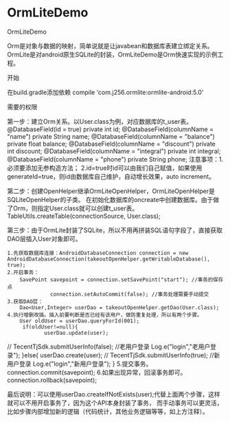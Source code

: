 # OrmLiteDemo
OrmLiteDemo

Orm是对象与数据的映射，简单说就是让javabean和数据库表建立绑定关系。
OrmLite是对android原生SQLite的封装，OrmLiteDemo是Orm快速实现的示例工程。

开始

在build.gradle添加依赖
compile 'com.j256.ormlite:ormlite-android:5.0'
 
需要的权限
  <uses-permission android:name="android.permission.WRITE_EXTERNAL_STORAGE"></uses-permission>
    <uses-permission android:name="android.permission.WRITE_EXTERNAL_STORAGE"></uses-permission>

第一步：建立Orm关系。以User.class为例，对应数据库的t_user表。
	@DatabaseField(id = true)
	private int id;
	@DatabaseField(columnName = "name")
	private String name;
	@DatabaseField(columnName = "balance")
	private float balance;
	@DatabaseField(columnName = "discount")
	private int discount;
	@DatabaseField(columnName = "integral")
	private int integral;
	@DatabaseField(columnName = "phone")
	private String phone;
注意事项：1.必须要添加无参构造方法；
	  2.id=true时id可以由我们自己赋值，如果使用generateId=true，则id由数据库自己维护，自动增长效果，auto increment。

第二步：创建OpenHelper继承OrmLiteOpenHelper，OrmLiteOpenHelper是SQLiteOpenHelper的子类。
在初始化数据库的oncreate中创建数据库。由于做了Orm，则指定User.class就可以创建t_user表。
TableUtils.createTable(connectionSource, User.class);

第三步：由于OrmLite封装了SQLite，所以不用再拼装SQL语句字段了，直接获取DAO层插入User对象即可。

	1.先获取数据库连接：AndroidDatabaseConnection connection = new AndroidDatabaseConnection(takeoutOpenHelper.getWritableDatabase(), true);
	2.开启事务：
		SavePoint savepoint = connection.setSavePoint("start"); //事务的保存点
                  connection.setAutoCommit(false); //事务处理需要手动提交
	3.获取DAO层：
		Dao<User,Integer> userDao = takeoutOpenHelper.getDao(User.class);
	4.执行增删改插。插入前要判断是否已经有该用户，做防重复处理，所以有两个步骤。
		User oldUser = userDao.queryForId(001);
		 if(oldUser!=null){
                userDao.update(user);
//                TecentTjSdk.submitUserInfo(false); //老用户登录
                Log.e("login","老用户登录");
            }else{
                userDao.create(user);
//                TecentTjSdk.submitUserInfo(true); //新用户登录
                Log.e("login","新用户登录");
            }
	5.提交事务。connection.commit(savepoint); 
	6.如果出现异常，回滚事务即可。connection.rollback(savepoint);

最后说明：可以使用userDao.createIfNotExists(user);代替上面两个步骤，这样就可以不用开启事务了，因为这个API本身封装了事务，
而手动事务可以更灵活，比如步骤内部增加新的逻辑（代码统计，其他业务逻辑等等，如上方注释）。
